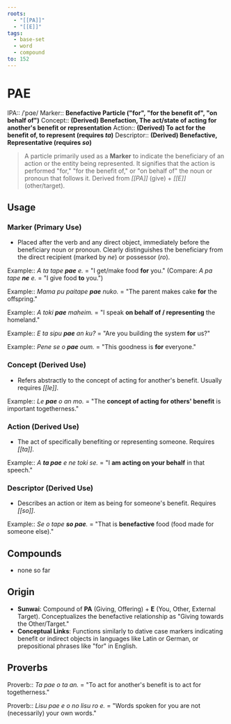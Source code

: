 ```yaml
---
roots:
  - "[[PA]]"
  - "[[E]]"
tags:
  - base-set
  - word
  - compound
to: 152
---
```


# PAE

IPA::				/ˈpɑe/
Marker::		**Benefactive Particle ("for", "for the benefit of", "on behalf of")**
Concept::		**(Derived) Benefaction, The act/state of acting for another's benefit or representation**
Action::		**(Derived) To act for the benefit of, to represent (requires *ta*)**
Descriptor::	**(Derived) Benefactive, Representative (requires *so*)**

> A particle primarily used as a **Marker** to indicate the beneficiary of an action or the entity being represented. It signifies that the action is performed "for," "for the benefit of," or "on behalf of" the noun or pronoun that follows it. Derived from *[[PA]]* (give) + *[[E]]* (other/target).

## Usage

### Marker (Primary Use)
*   Placed after the verb and any direct object, immediately before the beneficiary noun or pronoun. Clearly distinguishes the beneficiary from the direct recipient (marked by *ne*) or possessor (*ro*).

Example::   *A ta tape **pae** e.* = "I get/make food **for** you." (Compare: *A pa tape **ne** e.* = "I give food **to** you.")

Example::   *Mama pu paitape **pae** nuko.* = "The parent makes cake **for** the offspring."

Example::   *A toki **pae** maheim.* = "I speak **on behalf of / representing** the homeland."

Example::   *E ta sipu **pae** an ku?* = "Are you building the system **for** us?"

Example::   *Pene se o **pae** oum.* = "This goodness is **for** everyone."

### Concept (Derived Use)
*   Refers abstractly to the concept of acting for another's benefit. Usually requires *[[le]]*.

Example::   *Le **pae** o an mo.* = "The **concept of acting for others' benefit** is important togetherness."

### Action (Derived Use)
*   The act of specifically benefiting or representing someone. Requires *[[ta]]*.

Example::   *A **ta pae** e ne toki se.* = "I **am acting on your behalf** in that speech."

### Descriptor (Derived Use)
*   Describes an action or item as being for someone's benefit. Requires *[[so]]*.

Example::   *Se o tape **so pae**.* = "That is **benefactive** food (food made for someone else)."

## Compounds

* none so far

## Origin

*   **Sunwai**: Compound of **PA** (Giving, Offering) + **E** (You, Other, External Target). Conceptualizes the benefactive relationship as "Giving towards the Other/Target."
*   **Conceptual Links**: Functions similarly to dative case markers indicating benefit or indirect objects in languages like Latin or German, or prepositional phrases like "for" in English.

## Proverbs

Proverb:: *Ta pae o ta an.* = "To act for another's benefit is to act for togetherness."

Proverb:: *Lisu pae e o no lisu ro e.* = "Words spoken for you are not (necessarily) your own words."
